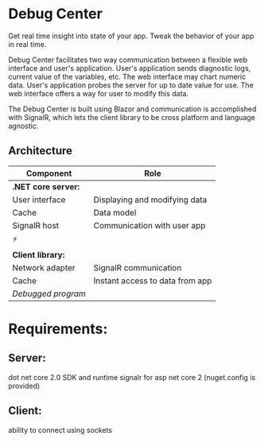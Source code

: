 # Debug Center
Get real time insight into state of your app. Tweak the behavior of your app in real time.

Debug Center facilitates two way communication between a flexible web interface and user's application.
User's application sends diagnostic logs, current value of the variables, etc. The web interface may chart numeric data.
User's application probes the server for up to date value for use. The web interface offers a way for user to modify this data.

The Debug Center is built using Blazor and communication is accomplished with SignalR, which lets the client library to be cross platform and language agnostic.

## Architecture
| Component | Role |
|---|---|
| **.NET core server:** | |
| User interface | Displaying and modifying data |
| Cache | Data model |
| SignalR host | Communication with user app |
| ⚡ |   |
| **Client library:** | |
| Network adapter | SignalR communication |
| Cache | Instant access to data from app |
| *Debugged program* | |

# Requirements:
## Server:
dot net core 2.0 SDK and runtime
signalr for asp net core 2 (nuget.config is provided)
## Client:
ability to connect using sockets

